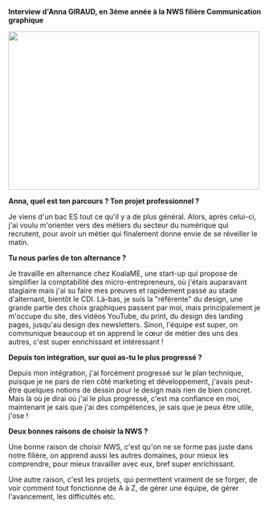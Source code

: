 **Interview d'Anna GIRAUD, en 3ème année à la NWS filière
Communication graphique**

<div class="content">
<img width="500" height="315" src="/uploads/post/Interview_Anna_Giraud.jpg">
</div>

**Anna, quel est ton parcours ? Ton projet professionnel ?**

Je viens d\'un bac ES tout ce qu\'il y a de plus général. Alors, après
celui-ci, j\'ai voulu m\'orienter vers des métiers du secteur du
numérique qui recrutent, pour avoir un métier qui finalement donne envie
de se réveiller le matin. 

**Tu nous parles de ton alternance ?**

Je travaille en alternance chez KoalaME, une start-up qui propose de
simplifier la comptabilité des micro-entrepreneurs, où j\'étais
auparavant stagiaire mais j\'ai su faire mes preuves et rapidement passé
au stade d\'alternant, bientôt le CDI. Là-bas, je suis la \"référente\"
du design, une grande partie des choix graphiques passent par moi, mais
principalement je m\'occupe du site, des vidéos YouTube, du print, du
design des landing pages, jusqu\'au design des newsletters. Sinon,
l\'équipe est super, on communique beaucoup et on apprend le cœur de
métier des uns des autres, c\'est super enrichissant et intéressant !

**Depuis ton intégration, sur quoi as-tu le plus progressé ?**

Depuis mon intégration, j\'ai forcément progressé sur le plan technique,
puisque je ne pars de rien côté marketing et développement, j\'avais
peut-être quelques notions de dessin pour le design mais rien de bien
concret. Mais là où je dirai où j\'ai le plus progressé, c\'est ma
confiance en moi, maintenant je sais que j\'ai des compétences, je sais
que je peux être utile, j\'ose !

**Deux bonnes raisons de choisir la NWS ?**

Une bonne raison de choisir NWS, c\'est qu\'on ne se forme pas juste
dans notre filière, on apprend aussi les autres domaines, pour mieux les
comprendre, pour mieux travailler avec eux, bref super enrichissant.

Une autre raison, c\'est les projets, qui permettent vraiment de se
forger, de voir comment tout fonctionne de A à Z, de gérer une équipe,
de gérer l\'avancement, les difficultés etc.
